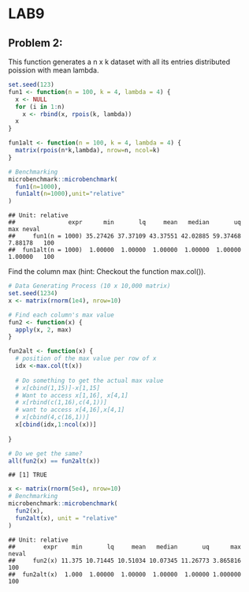 LAB9
================

## Problem 2:

This function generates a n x k dataset with all its entries distributed
poission with mean lambda.

``` r
set.seed(123)
fun1 <- function(n = 100, k = 4, lambda = 4) {
  x <- NULL
  for (i in 1:n)
    x <- rbind(x, rpois(k, lambda))
  x
}

fun1alt <- function(n = 100, k = 4, lambda = 4) {
  matrix(rpois(n*k,lambda), nrow=n, ncol=k)
}

# Benchmarking
microbenchmark::microbenchmark(
  fun1(n=1000),
  fun1alt(n=1000),unit="relative"
)
```

    ## Unit: relative
    ##               expr      min       lq     mean   median       uq     max neval
    ##     fun1(n = 1000) 35.27426 37.37109 43.37551 42.02885 59.37468 7.88178   100
    ##  fun1alt(n = 1000)  1.00000  1.00000  1.00000  1.00000  1.00000 1.00000   100

Find the column max (hint: Checkout the function max.col()).

``` r
# Data Generating Process (10 x 10,000 matrix)
set.seed(1234)
x <- matrix(rnorm(1e4), nrow=10)

# Find each column's max value
fun2 <- function(x) {
  apply(x, 2, max)
}

fun2alt <- function(x) {
  # position of the max value per row of x
  idx <-max.col(t(x))
  
  # Do something to get the actual max value
  # x[cbind(1,15)]-x[1,15]
  # Want to access x[1,16], x[4,1]
  # x[rbind(c(1,16),c(4,1))]
  # want to access x[4,16],x[4,1]
  # x[cbind(4,c(16,1))]
  x[cbind(idx,1:ncol(x))]
  
}

# Do we get the same?
all(fun2(x) == fun2alt(x))
```

    ## [1] TRUE

``` r
x <- matrix(rnorm(5e4), nrow=10)
# Benchmarking
microbenchmark::microbenchmark(
  fun2(x),
  fun2alt(x), unit = "relative"
)
```

    ## Unit: relative
    ##        expr    min       lq     mean   median       uq      max neval
    ##     fun2(x) 11.375 10.71445 10.51034 10.07345 11.26773 3.865816   100
    ##  fun2alt(x)  1.000  1.00000  1.00000  1.00000  1.00000 1.000000   100
